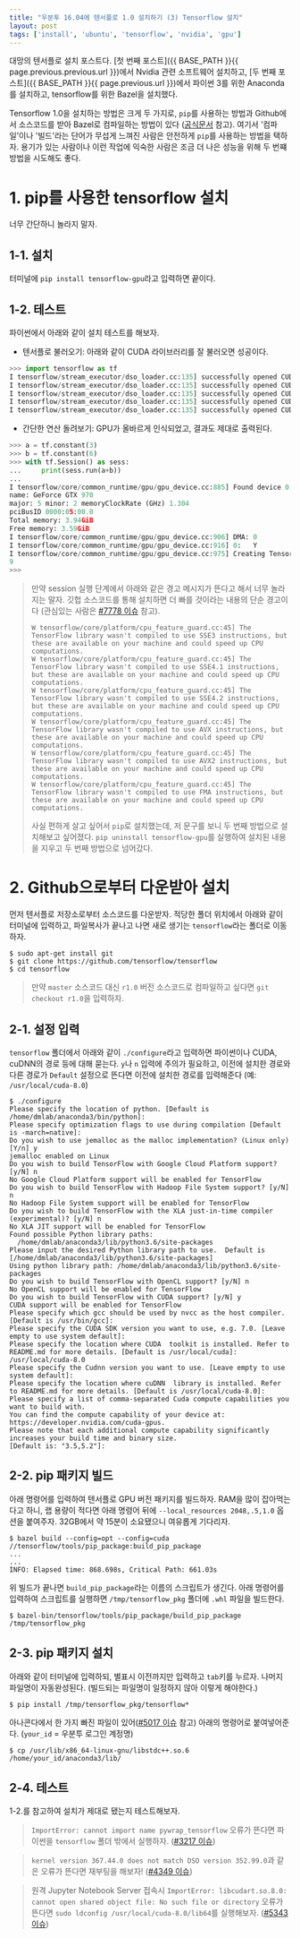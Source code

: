 ```yaml
---
title: "우분투 16.04에 텐서플로 1.0 설치하기 (3) Tensorflow 설치"
layout: post
tags: ['install', 'ubuntu', 'tensorflow', 'nvidia', 'gpu']
---
```


대망의 텐서플로 설치 포스트다. [첫 번째 포스트]({{ BASE_PATH }}{{ page.previous.previous.url }})에서 Nvidia 관련 소프트웨어 설치하고, [두 번째 포스트]({{ BASE_PATH }}{{ page.previous.url }})에서 파이썬 3를 위한 Anaconda를 설치하고, tensorflow를 위한 Bazel을 설치했다.

Tensorflow 1.0을 설치하는 방법은 크게 두 가지로, `pip`를 사용하는 방법과 Github에서 소스코드를 받아 Bazel로 컴파일하는 방법이 있다 ([공식문서](https://www.tensorflow.org/install/install_sources) 참고). 여기서 '컴파일'이나 '빌드'라는 단어가 무섭게 느껴진 사람은 안전하게 `pip`를 사용하는 방법을 택하자. 용기가 있는 사람이나 이런 작업에 익숙한 사람은 조금 더 나은 성능을 위해 두 번쨰 방법을 시도해도 좋다.


# 1. pip를 사용한 tensorflow 설치

너무 간단하니 놀라지 말자.

## 1-1. 설치

터미널에 `pip install tensorflow-gpu`라고 입력하면 끝이다.

## 1-2. 테스트

파이썬에서 아래와 같이 설치 테스트를 해보자.

- 텐서플로 불러오기: 아래와 같이 CUDA 라이브러리를 잘 불러오면 성공이다.

```python
>>> import tensorflow as tf
I tensorflow/stream_executor/dso_loader.cc:135] successfully opened CUDA library libcublas.so.8.0 locally
I tensorflow/stream_executor/dso_loader.cc:135] successfully opened CUDA library libcudnn.so.5 locally
I tensorflow/stream_executor/dso_loader.cc:135] successfully opened CUDA library libcufft.so.8.0 locally
I tensorflow/stream_executor/dso_loader.cc:135] successfully opened CUDA library libcuda.so.1 locally
I tensorflow/stream_executor/dso_loader.cc:135] successfully opened CUDA library libcurand.so.8.0 locally
```

- 간단한 연산 돌려보기: GPU가 올바르게 인식되었고, 결과도 제대로 출력된다.

```python
>>> a = tf.constant(3)
>>> b = tf.constant(6)
>>> with tf.Session() as sess:
...     print(sess.run(a+b))
... 
I tensorflow/core/common_runtime/gpu/gpu_device.cc:885] Found device 0 with properties: 
name: GeForce GTX 970
major: 5 minor: 2 memoryClockRate (GHz) 1.304
pciBusID 0000:05:00.0
Total memory: 3.94GiB
Free memory: 3.59GiB
I tensorflow/core/common_runtime/gpu/gpu_device.cc:906] DMA: 0 
I tensorflow/core/common_runtime/gpu/gpu_device.cc:916] 0:   Y 
I tensorflow/core/common_runtime/gpu/gpu_device.cc:975] Creating TensorFlow device (/gpu:0) -> (device: 0, name: GeForce GTX 970, pci bus id: 0000:05:00.0)
9
>>> 
```

> 만약 session 실행 단계에서 아래와 같은 경고 메시지가 뜬다고 해서 너무 놀라지는 말자. 깃헙 소스코드를 통해 설치하면 더 빠를 것이라는 내용의 단순 경고이다 (관심있는 사람은 [#7778 이슈](https://github.com/tensorflow/tensorflow/issues/7778) 참고).
>
> ```
> W tensorflow/core/platform/cpu_feature_guard.cc:45] The TensorFlow library wasn't compiled to use SSE3 instructions, but these are available on your machine and could speed up CPU computations.
> W tensorflow/core/platform/cpu_feature_guard.cc:45] The TensorFlow library wasn't compiled to use SSE4.1 instructions, but these are available on your machine and could speed up CPU computations.
> W tensorflow/core/platform/cpu_feature_guard.cc:45] The TensorFlow library wasn't compiled to use SSE4.2 instructions, but these are available on your machine and could speed up CPU computations.
> W tensorflow/core/platform/cpu_feature_guard.cc:45] The TensorFlow library wasn't compiled to use AVX instructions, but these are available on your machine and could speed up CPU computations.
> W tensorflow/core/platform/cpu_feature_guard.cc:45] The TensorFlow library wasn't compiled to use AVX2 instructions, but these are available on your machine and could speed up CPU computations.
> W tensorflow/core/platform/cpu_feature_guard.cc:45] The TensorFlow library wasn't compiled to use FMA instructions, but these are available on your machine and could speed up CPU computations.
> ```
> 
> 사실 편하게 살고 싶어서 `pip`로 설치했는데, 저 문구를 보니 두 번째 방법으로 설치해보고 싶어졌다. `pip uninstall tensorflow-gpu`를 실행하여 설치된 내용을 지우고 두 번째 방법으로 넘어갔다.


# 2. Github으로부터 다운받아 설치

먼저 텐서플로 저장소로부터 소스코드를 다운받자. 적당한 폴더 위치에서 아래와 같이 터미널에 입력하고, 파일복사가 끝나고 나면 새로 생기는 `tensorflow`라는 폴더로 이동하자.

```terminal
$ sudo apt-get install git
$ git clone https://github.com/tensorflow/tensorflow
$ cd tensorflow
```

> 만약 `master` 소스코드 대신 `r1.0` 버전 소스코드로 컴파일하고 싶다면 `git checkout r1.0`을 입력하자.

## 2-1. 설정 입력

`tensorflow` 폴더에서 아래와 같이 `./configure`라고 입력하면 파이썬이나 CUDA, cuDNN의 경로 등에 대해 묻는다. `y`나 `n` 입력에 주의가 필요하고, 이전에 설치한 경로와 다른 경로가 `Default` 설정으로 뜬다면 이전에 설치한 경로를 입력해준다 (예: `/usr/local/cuda-8.0`)

```
$ ./configure
Please specify the location of python. [Default is /home/dmlab/anaconda3/bin/python]: 
Please specify optimization flags to use during compilation [Default is -march=native]: 
Do you wish to use jemalloc as the malloc implementation? (Linux only) [Y/n] y
jemalloc enabled on Linux
Do you wish to build TensorFlow with Google Cloud Platform support? [y/N] n
No Google Cloud Platform support will be enabled for TensorFlow
Do you wish to build TensorFlow with Hadoop File System support? [y/N] n
No Hadoop File System support will be enabled for TensorFlow
Do you wish to build TensorFlow with the XLA just-in-time compiler (experimental)? [y/N] n
No XLA JIT support will be enabled for TensorFlow
Found possible Python library paths:
  /home/dmlab/anaconda3/lib/python3.6/site-packages
Please input the desired Python library path to use.  Default is [/home/dmlab/anaconda3/lib/python3.6/site-packages]
Using python library path: /home/dmlab/anaconda3/lib/python3.6/site-packages
Do you wish to build TensorFlow with OpenCL support? [y/N] n
No OpenCL support will be enabled for TensorFlow
Do you wish to build TensorFlow with CUDA support? [y/N] y
CUDA support will be enabled for TensorFlow
Please specify which gcc should be used by nvcc as the host compiler. [Default is /usr/bin/gcc]: 
Please specify the CUDA SDK version you want to use, e.g. 7.0. [Leave empty to use system default]: 
Please specify the location where CUDA  toolkit is installed. Refer to README.md for more details. [Default is /usr/local/cuda]: /usr/local/cuda-8.0
Please specify the Cudnn version you want to use. [Leave empty to use system default]: 
Please specify the location where cuDNN  library is installed. Refer to README.md for more details. [Default is /usr/local/cuda-8.0]: 
Please specify a list of comma-separated Cuda compute capabilities you want to build with.
You can find the compute capability of your device at: https://developer.nvidia.com/cuda-gpus.
Please note that each additional compute capability significantly increases your build time and binary size.
[Default is: "3.5,5.2"]: 
```

## 2-2. pip 패키지 빌드

아래 명령어를 입력하여 텐서플로 GPU 버전 패키지를 빌드하자. RAM을 많이 잡아먹는다고 하니, 랩 용량이 적다면 아래 명령어 뒤에 `--local_resources 2048,.5,1.0` 옵션을 붙여주자. 32GB에서 약 15분이 소요됐으니 여유롭게 기다리자.

```terminal
$ bazel build --config=opt --config=cuda //tensorflow/tools/pip_package:build_pip_package
...
...
INFO: Elapsed time: 868.698s, Critical Path: 661.03s
```

위 빌드가 끝나면 `build_pip_package`라는 이름의 스크립트가 생긴다. 아래 명령어를 입력하여 스크립트를 실행하면 `/tmp/tensorflow_pkg` 폴더에 `.whl` 파일을 빌드한다.

```terminal
$ bazel-bin/tensorflow/tools/pip_package/build_pip_package /tmp/tensorflow_pkg
```

## 2-3. pip 패키지 설치

아래와 같이 터미널에 입력하되, 별표시 이전까지만 입력하고 `tab`키를 누르자. 나머지 파일명이 자동완성된다. (빌드되는 파일명이 일정하지 않아 이렇게 해야한다.)

```terminal
$ pip install /tmp/tensorflow_pkg/tensorflow*
```

아나콘다에서 한 가지 빠진 파일이 있어([#5017 이슈](https://github.com/tensorflow/tensorflow/issues/5017) 참고) 아래의 명령어로 붙여넣어준다. (`your_id` = 우분투 로그인 계정명)

```terminal
$ cp /usr/lib/x86_64-linux-gnu/libstdc++.so.6 /home/your_id/anaconda3/lib/
```

## 2-4. 테스트

1-2.를 참고하여 설치가 제대로 됐는지 테스트해보자. 

> `ImportError: cannot import name pywrap_tensorflow` 오류가 뜬다면 파이썬을 `tensorflow` 폴더 밖에서 실행하자. ([#3217 이슈](https://github.com/tensorflow/tensorflow/issues/3217))

> `kernel version 367.44.0 does not match DSO version 352.99.0`과 같은 오류가 뜬다면 재부팅을 해보자! ([#4349 이슈](https://github.com/tensorflow/tensorflow/issues/4349))

> 원격 Jupyter Notebook Server 접속시 `ImportError: libcudart.so.8.0: cannot open shared object file: No such file or directory` 오류가 뜬다면 `sudo ldconfig /usr/local/cuda-8.0/lib64`를 실행해보자. ([#5343 이슈](https://github.com/tensorflow/tensorflow/issues/5343))
